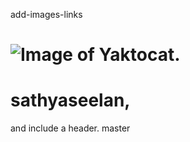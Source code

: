  add-images-links
# ![Image of Yaktocat](https://octodex.github.com/images/yaktocat.png).

# sathyaseelan,
and include a header.
 master
